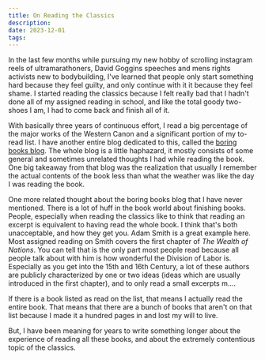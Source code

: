 ```yaml
---
title: On Reading the Classics
description: 
date: 2023-12-01
tags:
---
```

In the last few months while pursuing my new hobby of scrolling instagram reels of ultramarathoners, David Goggins speeches and mens rights activists new to bodybuilding, I've learned that people only start something hard because they feel guilty, and only continue with it it because they feel shame. I started reading the classics because I felt really bad that I hadn't done all of my assigned reading in school, and like the total goody two-shoes I am, I had to come back and finish all of it. 

With basically three years of continuous effort, I read a big percentage of the major works of the Western Canon and a significant portion of my to-read list. I have another entire blog dedicated to this, called the [boring books blog](https://boringbook.org). The whole blog is a little haphazard, it mostly consists of some general and sometimes unrelated thoughts I had while reading the book. One big takeaway from that blog was the realization that usually I remember the actual contents of the book less than what the weather was like the day I was reading the book. 

One more related thought about the boring books blog that I have never mentioned. There is a lot of huff in the book world about finishing books. People, especially when reading the classics like to think that reading an excerpt is equivalent to having read the whole book. I think that's both unacceptable, and how they get you. Adam Smith is a great example here. Most assigned reading on Smith covers the first chapter of *The Wealth of Nations*. You can tell that is the only part most people read because all people talk about with him is how wonderful the Division of Labor is. Especially as you get into the 15th and 16th Century, a lot of these authors are publicly characterized by one or two ideas (ideas which are usually introduced in the first chapter), and to only read a small excerpts m....

If there is a book listed as read on the list, that means I actually read the entire book. That means that there are a bunch of books that aren't on that list because I made it a hundred pages in and lost my will to live. 

But, I have been meaning for years to write something longer about the experience of reading all these books, and about the extremely contentious topic of the classics. 





